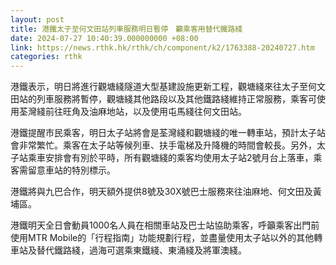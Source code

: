 ```yaml
---
layout: post
title: 港鐵太子至何文田站列車服務明日暫停　籲乘客用替代鐵路綫　
date: 2024-07-27 10:40:39.000000000 +08:00
link: https://news.rthk.hk/rthk/ch/component/k2/1763388-20240727.htm
categories: rthk
---
```


港鐵表示，明日將進行觀塘綫隧道大型基建設施更新工程，觀塘綫來往太子至何文田站的列車服務將暫停，觀塘綫其他路段以及其他鐵路綫維持正常服務，乘客可使用荃灣綫前往旺角及油麻地站，以及使用屯馬綫往何文田站。

港鐵提醒市民乘客，明日太子站將會是荃灣綫和觀塘綫的唯一轉車站，預計太子站會非常繁忙。乘客在太子站等候列車、扶手電梯及升降機的時間會較長。另外，太子站乘車安排會有別於平時，所有觀塘綫的乘客均使用太子站2號月台上落車，乘客需留意車站的特別標示。

港鐵將與九巴合作，明天額外提供8號及30X號巴士服務來往油麻地、何文田及黃埔區。

港鐵明天全日會動員1000名人員在相關車站及巴士站協助乘客，呼籲乘客出門前使用MTR Mobile的「行程指南」功能規劃行程，並盡量使用太子站以外的其他轉車站及替代鐵路綫，過海可選乘東鐵綫、東涌綫及將軍澳綫。
